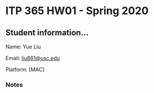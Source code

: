 # ITP 365 HW01 - Spring 2020 #

## Student information... ##
Name: Yue Liu

Email: liu861@usc.edu

Platform: [MAC]

### Notes ###
